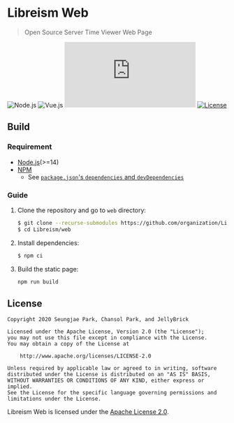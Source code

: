 # Libreism Web

> Open Source Server Time Viewer Web Page

![Node.js](https://img.shields.io/badge/node.js-14.0.0-339933?logo=node.js&logoColor=white&style=for-the-badge)
![Vue.js](https://img.shields.io/badge/vue.js-2.0-4FC08D?logo=vue.js&logoColor=white&style=for-the-badge)
[![GitHub Workflow](https://img.shields.io/github/workflow/status/organization/Libreism/Node.js?logo=github&logoColor=white&style=for-the-badge)](https://github.com/organization/Libreism/actions)
[![License](https://img.shields.io/github/license/organization/Libreism?style=for-the-badge)](./LICENSE)

## Build

### Requirement

- [Node.js](https://nodejs.org/)(>=14)
- [NPM](https://www.npmjs.com/)
  - See [`package.json`'s `dependencies` and `devDependencies`](./package.json)

### Guide

1. Clone the repository and go to `web` directory:

    ```bash
    $ git clone --recurse-submodules https://github.com/organization/Libreism.git
    $ cd Libreism/web
    ```

2. Install dependencies:

    ```bash
    $ npm ci
    ```

3. Build the static page:

    ```bash
    npm run build
    ```

## License

```text
Copyright 2020 Seungjae Park, Chansol Park, and JellyBrick

Licensed under the Apache License, Version 2.0 (the "License");
you may not use this file except in compliance with the License.
You may obtain a copy of the License at

    http://www.apache.org/licenses/LICENSE-2.0

Unless required by applicable law or agreed to in writing, software
distributed under the License is distributed on an "AS IS" BASIS,
WITHOUT WARRANTIES OR CONDITIONS OF ANY KIND, either express or implied.
See the License for the specific language governing permissions and
limitations under the License.
```

Libreism Web is licensed under the [Apache License 2.0](./LICENSE).
